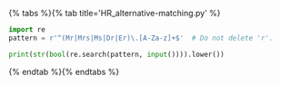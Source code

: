 {% tabs %}{% tab title='HR_alternative-matching.py' %}

```py
import re
pattern = r'^(Mr|Mrs|Ms|Dr|Er)\.[A-Za-z]+$'  # Do not delete 'r'.

print(str(bool(re.search(pattern, input()))).lower())
```

{% endtab %}{% endtabs %}
